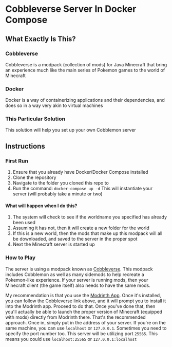 # Cobbleverse Server In Docker Compose
## 

## What Exactly Is This?
### Cobbleverse
Cobbleverse is a modpack (collection of mods) for Java Minecraft that bring an experience much like the main series of Pokemon games to the world of Minecraft

### Docker
Docker is a way of containerizing applications and their dependencies, and does so in a way very akin to virtual machines

### This Particular Solution
This solution will help you set up your own Cobblemon server

## Instructions
### First Run
1) Ensure that you already have Docker/Docker Compose installed
2) Clone the repository
3) Navigate to the folder you cloned this repo to
4) Run the command: `docker-compose up -d` This will instantiate your server (will probably take a minute or two)

#### What will happen when I do this?
1) The system will check to see if the worldname you specified has already been used
2) Assuming it has not, then it will create a new folder for the world
3) If this is a new world, then the mods that make up this modpack will all be downloaded, and saved to the server in the proper spot
4) Next the Minecraft server is started up

### How to Play
The server is using a modpack known as [Cobbleverse](https://modrinth.com/modpack/cobbleverse).
This modpack includes Cobblemon as well as many sidemods to help recreate a Pokemon-like experience.
If your server is running mods, then your Minecraft client (the game itself) also needs to have the same mods.

My recommendation is that you use the [Modrinth App](https://modrinth.com/app).  Once it's installed, you can follow the Cobbleverse link above, and it will prompt you to install it into the Modrinth app.  Proceed to do that.  Once you've done that, then you'll actually be able to launch the proper version of Minecraft (equipped with mods) directly from Modrinth there.  That's the recommended approach.
Once in, simply put in the address of your server.  If you're on the same machine, you can use `localhost` or `127.0.0.1`.
Sometimes you need to specify the port number too.  This server will be utilizing port `25565`.
This means you could use `localhost:25565` or `127.0.0.1:localhost`
